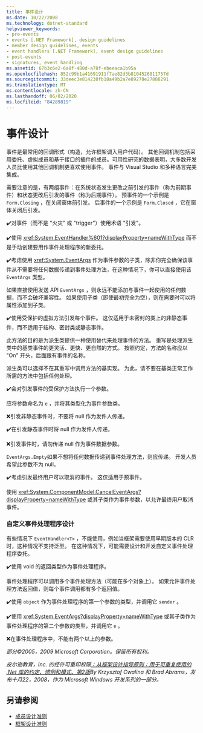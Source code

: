 ```yaml
---
title: 事件设计
ms.date: 10/22/2008
ms.technology: dotnet-standard
helpviewer_keywords:
- pre-events
- events [.NET Framework], design guidelines
- member design guidelines, events
- event handlers [.NET Framework], event design guidelines
- post-events
- signatures, event handling
ms.assetid: 67b3c6e2-6a8f-480d-a78f-ebeeaca1b95a
ms.openlocfilehash: 852c99b1a41691911f7ae82d3b8104526811757d
ms.sourcegitcommit: 33deec3e814238fb18a49b2a7e89278e27888291
ms.translationtype: MT
ms.contentlocale: zh-CN
ms.lasthandoff: 06/02/2020
ms.locfileid: "84289819"
---
```

# <a name="event-design"></a>事件设计
事件是最常用的回调形式（构造，允许框架调入用户代码）。 其他回调机制包括采用委托、虚拟成员和基于接口的插件的成员。可用性研究的数据表明，大多数开发人员比使用其他回调机制更喜欢使用事件。 事件与 Visual Studio 和多种语言完美集成。

 需要注意的是，有两组事件：在系统状态发生更改之前引发的事件（称为前期事件）和状态更改后引发的事件（称为后期事件）。 预事件的一个示例是 `Form.Closing` ，在关闭窗体前引发。 后事件的一个示例是 `Form.Closed` ，它在窗体关闭后引发。

 ✔️对事件（而不是 "火灾" 或 "trigger"）使用术语 "引发"。

 ✔️使用 <xref:System.EventHandler%601?displayProperty=nameWithType> 而不是手动创建要用作事件处理程序的新委托。

 ✔️考虑使用 <xref:System.EventArgs> 作为事件参数的子类，除非你完全确保该事件从不需要将任何数据传递到事件处理方法，在这种情况下，你可以直接使用该 `EventArgs` 类型。

 如果直接使用发送 API `EventArgs` ，则永远不能添加与事件一起使用的任何数据，而不会破坏兼容性。 如果使用子类（即使最初完全为空），则在需要时可以将属性添加到子类。

 ✔️使用受保护的虚拟方法引发每个事件。 这仅适用于未密封的类上的非静态事件，而不适用于结构、密封类或静态事件。

 此方法的目的是为派生类提供一种使用替代来处理事件的方法。 重写是处理派生类中的基类事件的更灵活、更快、更自然的方式。 按照约定，方法的名称应以 "On" 开头，后面跟有事件的名称。

 派生类可以选择不在其重写中调用方法的基实现。 为此，请不要在基类正常工作所需的方法中包括任何处理。

 ✔️会对引发事件的受保护方法执行一个参数。

 应将参数命名为 `e` ，并将其类型化为事件参数类。

 ❌引发非静态事件时，不要将 null 作为发件人传递。

 ✔️在引发静态事件时将 null 作为发件人传递。

 ❌引发事件时，请勿传递 null 作为事件数据参数。

 `EventArgs.Empty`如果不想将任何数据传递到事件处理方法，则应传递。 开发人员希望此参数不为 null。

 ✔️考虑引发最终用户可以取消的事件。 这仅适用于预事件。

 使用 <xref:System.ComponentModel.CancelEventArgs?displayProperty=nameWithType> 或其子类作为事件参数，以允许最终用户取消事件。

### <a name="custom-event-handler-design"></a>自定义事件处理程序设计
 有些情况下 `EventHandler<T>` ，不能使用，例如当框架需要使用早期版本的 CLR 时，这种情况不支持泛型。 在这种情况下，可能需要设计和开发自定义事件处理程序委托。

 ✔️使用 void 的返回类型作为事件处理程序。

 事件处理程序可以调用多个事件处理方法（可能在多个对象上）。 如果允许事件处理方法返回值，则每个事件调用都有多个返回值。

 ✔️使用 `object` 作为事件处理程序的第一个参数的类型，并调用它 `sender` 。

 ✔️使用 <xref:System.EventArgs?displayProperty=nameWithType> 或其子类作为事件处理程序的第二个参数的类型，并调用它 `e` 。

 ❌在事件处理程序中，不能有两个以上的参数。

 *部分©2005，2009 Microsoft Corporation。保留所有权利。*

 *皮尔逊教育，Inc. 的经许可重印权限[：从框架设计指导原则：用于可重复使用的 .Net 库的约定、惯例和模式、第2版](https://www.informit.com/store/framework-design-guidelines-conventions-idioms-and-9780321545619)By Krzysztof Cwalina 和 Brad Abrams，发布十月22，2008，作为 Microsoft Windows 开发系列的一部分。*

## <a name="see-also"></a>另请参阅

- [成员设计准则](member.md)
- [框架设计准则](index.md)
